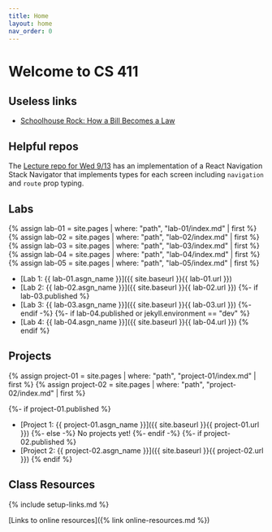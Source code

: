 ```yaml
---
title: Home
layout: home
nav_order: 0
---
```


# Welcome to CS 411

## Useless links

- [Schoolhouse Rock: How a Bill Becomes a Law](https://www.youtube.com/watch?v=Otbml6WIQPo)

## Helpful repos

The [Lecture repo for Wed 9/13](https://github.com/bsu-cs-jb/lecture-09-13-wed)
has an implementation of a React Navigation Stack Navigator that implements
types for each screen including `navigation` and `route` prop typing.

## Labs

{% assign lab-01 = site.pages | where: "path", "lab-01/index.md" | first %}
{% assign lab-02 = site.pages | where: "path", "lab-02/index.md" | first %}
{% assign lab-03 = site.pages | where: "path", "lab-03/index.md" | first %}
{% assign lab-04 = site.pages | where: "path", "lab-04/index.md" | first %}
{% assign lab-05 = site.pages | where: "path", "lab-05/index.md" | first %}

- [Lab 1: {{ lab-01.asgn_name }}]({{ site.baseurl }}{{ lab-01.url }})
- [Lab 2: {{ lab-02.asgn_name }}]({{ site.baseurl }}{{ lab-02.url }})
{%- if lab-03.published %}
- [Lab 3: {{ lab-03.asgn_name }}]({{ site.baseurl }}{{ lab-03.url }})
{%- endif -%}
{%- if lab-04.published or jekyll.environment == "dev" %}
- [Lab 4: {{ lab-04.asgn_name }}]({{ site.baseurl }}{{ lab-04.url }})
{% endif %}

## Projects

{% assign project-01 = site.pages | where: "path", "project-01/index.md" | first %}
{% assign project-02 = site.pages | where: "path", "project-02/index.md" | first %}

{%- if project-01.published %}
- [Project 1: {{ project-01.asgn_name }}]({{ site.baseurl }}{{ project-01.url }})
{%- else -%}
No projects yet!
{%- endif -%}
{%- if project-02.published %}
- [Project 2: {{ project-02.asgn_name }}]({{ site.baseurl }}{{ project-02.url }})
{% endif %}

## Class Resources

{% include setup-links.md %}

[Links to online resources]({% link online-resources.md %})

